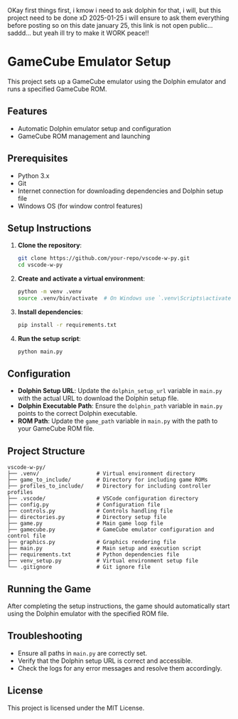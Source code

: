 OKay first things first, i kmow i need to ask dolphin for that, i will, but this project need to be done xD 2025-01-25
i will ensure to ask them everything before posting so on this date january 25, this link is not open public... saddd... but yeah ill try to make it WORK peace!!

# GameCube Emulator Setup

This project sets up a GameCube emulator using the Dolphin emulator and runs a specified GameCube ROM.

## Features
- Automatic Dolphin emulator setup and configuration
- GameCube ROM management and launching

## Prerequisites

- Python 3.x
- Git
- Internet connection for downloading dependencies and Dolphin setup file
- Windows OS (for window control features)

## Setup Instructions

1. **Clone the repository**:
    ```sh
    git clone https://github.com/your-repo/vscode-w-py.git
    cd vscode-w-py
    ```

2. **Create and activate a virtual environment**:
    ```sh
    python -m venv .venv
    source .venv/bin/activate  # On Windows use `.venv\Scripts\activate`
    ```

3. **Install dependencies**:
    ```sh
    pip install -r requirements.txt
    ```

4. **Run the setup script**:
    ```sh
    python main.py
    ```

## Configuration

- **Dolphin Setup URL**: Update the `dolphin_setup_url` variable in `main.py` with the actual URL to download the Dolphin setup file.
- **Dolphin Executable Path**: Ensure the `dolphin_path` variable in `main.py` points to the correct Dolphin executable.
- **ROM Path**: Update the `game_path` variable in `main.py` with the path to your GameCube ROM file.

## Project Structure

```
vscode-w-py/
├── .venv/                  # Virtual environment directory
├── game_to_include/        # Directory for including game ROMs
├── profiles_to_include/    # Directory for including controller profiles
├── .vscode/                # VSCode configuration directory
├── config.py               # Configuration file
├── controls.py             # Controls handling file
├── directories.py          # Directory setup file
├── game.py                 # Main game loop file
├── gamecube.py             # GameCube emulator configuration and control file
├── graphics.py             # Graphics rendering file
├── main.py                 # Main setup and execution script
├── requirements.txt        # Python dependencies file
├── venv_setup.py           # Virtual environment setup file
└── .gitignore              # Git ignore file
```

## Running the Game

After completing the setup instructions, the game should automatically start using the Dolphin emulator with the specified ROM file.

## Troubleshooting

- Ensure all paths in `main.py` are correctly set.
- Verify that the Dolphin setup URL is correct and accessible.
- Check the logs for any error messages and resolve them accordingly.

## License

This project is licensed under the MIT License.
